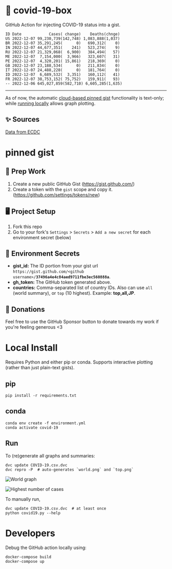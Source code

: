 # 🏥 covid-19-box

GitHub Action for injecting COVID-19 status into a gist.

```
ID Date            Cases( change)    Deaths(chnge)
US 2022-12-07 99,230,739(142,748) 1,083,888(1,037)
BR 2022-12-07 35,291,245(      0)   690,312(    0)
IN 2022-12-07 44,677,351(    241)   523,274(    9)
RU 2022-12-07 21,329,068(  6,900)   384,494(   57)
ME 2022-12-07  7,154,000(  3,966)   323,607(   31)
PE 2022-12-07  4,320,201( 15,861)   218,369(    0)
GB 2022-12-07 23,188,534(      0)   211,834(    0)
IT 2022-12-07 24,488,228(      0)   181,764(    0)
ID 2022-12-07  6,689,532(  3,351)   160,112(   41)
FR 2022-12-07 38,753,152( 75,752)   159,911(   93)
-- 2022-12-06 645,027,859(582,710) 6,605,285(1,635)
```

---

As of now, the automatic [cloud-based pinned gist](#pinned-gist) functionality is text-only;
while [running locally](#local-install) allows graph plotting.

## ✨ Sources

[Data from ECDC](https://www.ecdc.europa.eu/en/publications-data/download-todays-data-geographic-distribution-covid-19-cases-worldwide)

# pinned gist

## 🎒 Prep Work
1. Create a new public GitHub Gist (https://gist.github.com/)
1. Create a token with the `gist` scope and copy it. (https://github.com/settings/tokens/new)

## 🖥 Project Setup
1. Fork this repo
1. Go to your fork's `Settings` > `Secrets` > `Add a new secret` for each environment secret (below)

## 🤫 Environment Secrets
- **gist_id:** The ID portion from your gist url `https://gist.github.com/<github username>/`**`37496a4e4c84aed9711fbe3ec560888a`**.
- **gh_token:** The GitHub token generated above.
- **countries:** Comma-separated list of country IDs. Also can use `all` (world summary), or `top` (10 highest). Example: **top,all,JP**.

## 💸 Donations

Feel free to use the GitHub Sponsor button to donate towards my work if you're feeling generous <3

# Local Install

Requires Python and either pip or conda. Supports interactive plotting (rather than just plain-text gists).

## pip

```
pip install -r requirements.txt
```

## conda

```
conda env create -f environment.yml
conda activate covid-19
```

## Run

To (re)generate all graphs and summaries:

```
dvc update COVID-19.csv.dvc
dvc repro -P  # auto-generates `world.png` and `top.png`
```

![World graph](world.png)

![Highest number of cases](top.png)

To manually run,

```
dvc update COVID-19.csv.dvc  # at least once
python covid19.py --help
```

# Developers

Debug the GitHub action locally using:

```
docker-compose build
docker-compose up
```
